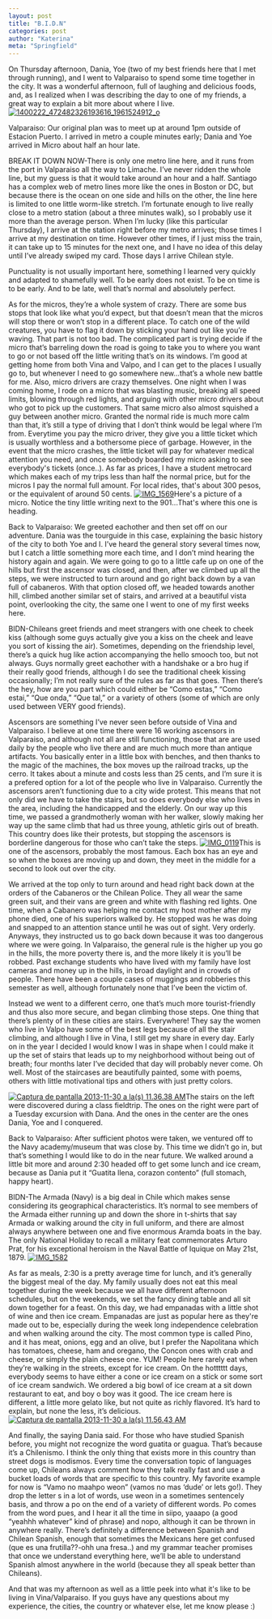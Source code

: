 ```yaml
---
layout: post
title: "B.I.D.N"
categories: post
author: "Katerina"
meta: "Springfield"
---
```


On Thursday afternoon, Dania, Yoe (two of my best friends here that I met through running), and I went to Valparaiso to spend some time together in the city. It was a wonderful afternoon, full of laughing and delicious foods, and, as I realized when I was describing the day to one of my friends, a great way to explain a bit more about where I live. [![1400222_472482326193616_1961524912_o](/assets/images/6a010536fa9ded970b019b01e754a1970d.jpg "1400222_472482326193616_1961524912_o")](/assets/images/6a010536fa9ded970b019b01e754a1970d.jpg)

Valparaiso: Our original plan was to meet up at around 1pm outside of Estacion Puerto. I arrived in metro a couple minutes early; Dania and Yoe arrived in Micro about half an hour late.

BREAK IT DOWN NOW-There is only one metro line here, and it runs from the port in Valparaiso all the way to Limache. I’ve never ridden the whole line, but my guess is that it would take around an hour and a half. Santiago has a complex web of metro lines more like the ones in Boston or DC, but because there is the ocean on one side and hills on the other, the line here is limited to one little worm-like stretch. I’m fortunate enough to live really close to a metro station (about a three minutes walk), so I probably use it more than the average person. When I’m lucky (like this particular Thursday), I arrive at the station right before my metro arrives; those times I arrive at my destination on time. However other times, if I just miss the train, it can take up to 15 minutes for the next one, and I have no idea of this delay until I’ve already swiped my card. Those days I arrive Chilean style.

Punctuality is not usually important here, something I learned very quickly and adapted to shamefully well. To be early does not exist. To be on time is to be early. And to be late, well that’s normal and absolutely perfect.

As for the micros, they’re a whole system of crazy. There are some bus stops that look like what you’d expect, but that doesn’t mean that the micros will stop there or won’t stop in a different place. To catch one of the wild creatures, you have to flag it down by sticking your hand out like you’re waving. That part is not too bad. The complicated part is trying decide if the micro that’s barreling down the road is going to take you to where you want to go or not based off the little writing that’s on its windows. I’m good at getting home from both Vina and Valpo, and I can get to the places I usually go to, but whenever I need to go somewhere new...that’s a whole new battle for me. Also, micro drivers are crazy themselves. One night when I was coming home, I rode on a micro that was blasting music, breaking all speed limits, blowing through red lights, and arguing with other micro drivers about who got to pick up the customers. That same micro also almost squished a guy between another micro. Granted the normal ride is much more calm than that, it’s still a type of driving that I don’t think would be legal where I’m from. Everytime you pay the micro driver, they give you a little ticket which is usually worthless and a bothersome piece of garbage. However, in the event that the micro crashes, the little ticket will pay for whatever medical attention you need, and once somebody boarded my micro asking to see everybody's tickets (once..). As far as prices, I have a student metrocard which makes each of my trips less than half the normal price, but for the micros I pay the normal full amount. For local rides, that's about 300 pesos, or the equivalent of around 50 cents.  [![IMG_1569](/assets/images/6a010536fa9ded970b019b01e6f3c4970d.jpg "IMG_1569")](/assets/images/6a010536fa9ded970b019b01e6f3c4970d.jpg)Here's a picture of a micro. Notice the tiny little writing next to the 901...That's where this one is heading. 

Back to Valparaiso: We greeted eachother and then set off on our adventure. Dania was the tourguide in this case, explaining the basic history of the city to both Yoe and I. I’ve heard the general story several times now, but I catch a little something more each time, and I don’t mind hearing the history again and again. We were going to go to a little cafe up on one of the hills but first the ascensor was closed, and then, after we climbed up all the steps, we were instructed to turn around and go right back down by a van full of cabaneros. With that option closed off, we headed towards another hill, climbed another similar set of stairs, and arrived at a beautiful vista point, overlooking the city, the same one I went to one of my first weeks here.

BIDN-Chileans greet friends and meet strangers with one cheek to cheek kiss (although some guys actually give you a kiss on the cheek and leave you sort of kissing the air). Sometimes, depending on the friendship level, there’s a quick hug like action accompanying the hello smooch too, but not always. Guys normally greet eachother with a handshake or a bro hug if their really good friends, although I do see the traditional cheek kissing occasionally; I’m not really sure of the rules as far as that goes. Then there’s the hey, how are you part which could either be “Como estas,” “Como estai,” “Que onda,” “Que tal,” or a variety of others (some of which are only used between VERY good friends).

Ascensors are something I’ve never seen before outside of Vina and Valparaiso. I believe at one time there were 16 working ascensors in Valparaiso, and although not all are still functioning, those that are are used daily by the people who live there and are much much more than antique artifacts. You basically enter in a little box with benches, and then thanks to the magic of the machines, the box moves up the railroad tracks, up the cerro. It takes about a minute and costs less than 25 cents, and I’m sure it is a prefered option for a lot of the people who live in Valparaiso. Currently the ascensors aren’t functioning due to a city wide protest. This means that not only did we have to take the stairs, but so does everybody else who lives in the area, including the handicapped and the elderly. On our way up this time, we passed a grandmotherly woman with her walker, slowly making her way up the same climb that had us three young, athletic girls out of breath. This country does like their protests, but stopping the ascensors is borderline dangerous for those who can’t take the steps. [![IMG_0119](/assets/images/6a010536fa9ded970b019b01e63cf7970c.jpg "IMG_0119")](/assets/images/6a010536fa9ded970b019b01e63cf7970c.jpg)This is one of the ascensors, probably the most famous. Each box has an eye and so when the boxes are moving up and down, they meet in the middle for a second to look out over the city. 

We arrived at the top only to turn around and head right back down at the orders of the Cabaneros or the Chilean Police. They all wear the same green suit, and their vans are green and white with flashing red lights. One time, when a Cabanero was helping me contact my host mother after my phone died, one of his superiors walked by. He stopped was he was doing and snapped to an attention stance until he was out of sight. Very orderly. Anyways, they instructed us to go back down because it was too dangerous where we were going. In Valparaiso, the general rule is the higher up you go in the hills, the more poverty there is, and the more likely it is you’ll be robbed. Past exchange students who have lived with my family have lost cameras and money up in the hills, in broad daylight and in crowds of people. There have been a couple cases of muggings and robberies this semester as well, although fortunately none that I’ve been the victim of.

Instead we went to a different cerro, one that’s much more tourist-friendly and thus also more secure, and began climbing those steps. One thing that there’s plenty of in these cities are stairs. Everywhere! They say the women who live in Valpo have some of the best legs because of all the stair climbing, and although I live in Vina, I still get my share in every day. Early on in the year I decided I would know I was in shape when I could make it up the set of stairs that leads up to my neighborhood without being out of breath; four months later I’ve decided that day will probably never come. Oh well. Most of the staircases are beautifully painted, some with poems, others with little motivational tips and others with just pretty colors.

[![Captura de pantalla 2013-11-30 a la(s) 11.36.38 AM](/assets/images/6a010536fa9ded970b019b01e71e4e970d.png "Captura de pantalla 2013-11-30 a la(s) 11.36.38 AM")](/assets/images/6a010536fa9ded970b019b01e71e4e970d.png)The stairs on the left were discovered during a class fieldtrip. The ones on the right were part of a Tuesday excursion with Dana. And the ones in the center are the ones Dania, Yoe and I conquered.

Back to Valparaiso: After sufficient photos were taken, we ventured off to the Navy academy/museum that was close by. This time we didn’t go in, but that’s something I would like to do in the near future. We walked around a little bit more and around 2:30 headed off to get some lunch and ice cream, because as Dania put it “Guatita llena, corazon contento” (full stomach, happy heart).

BIDN-The Armada (Navy) is a big deal in Chile which makes sense considering its geographical characteristics. It’s normal to see members of the Armada either running up and down the shore in t-shirts that say Armada or walking around the city in full uniform, and there are almost always anywhere between one and five enormous Aramda boats in the bay. The only National Holiday to recall a military feat commemorates Arturo Prat, for his exceptional heroism in the Naval Battle of Iquique on May 21st, 1879\. [![IMG_1582](/assets/images/6a010536fa9ded970b019b01e6664d970c.jpg "IMG_1582")](/assets/images/6a010536fa9ded970b019b01e6664d970c.jpg)

As far as meals, 2:30 is a pretty average time for lunch, and it’s generally the biggest meal of the day. My family usually does not eat this meal together during the week because we all have different afternoon schedules, but on the weekends, we set the fancy dining table and all sit down together for a feast. On this day, we had empanadas with a little shot of wine and then ice cream. Empanadas are just as popular here as they're made out to be, especially during the week long independence celebration and when walking around the city. The most common type is called Pino, and it has meat, onions, egg and an olive, but I prefer the Napolitana which has tomatoes, cheese, ham and oregano, the Concon ones with crab and cheese, or simply the plain cheese one. YUM! People here rarely eat when they’re walking in the streets, except for ice cream. On the hotttttt days, everybody seems to have either a cone or ice cream on a stick or some sort of ice cream sandwich. We ordered a big bowl of ice cream at a sit down restaurant to eat, and boy o boy was it good. The ice cream here is different, a little more gelato like, but not quite as richly flavored. It’s hard to explain, but none the less, it’s delicious. [![Captura de pantalla 2013-11-30 a la(s) 11.56.43 AM](/assets/images/6a010536fa9ded970b019b01e6ca8f970b.png "Captura de pantalla 2013-11-30 a la(s) 11.56.43 AM")](/assets/images/6a010536fa9ded970b019b01e6ca8f970b.png)

And finally, the saying Dania said. For those who have studied Spanish before, you might not recognize the word guatita or guagua. That’s because it’s a Chilenismo. I think the only thing that exists more in this country than street dogs is modismos. Every time the conversation topic of languages come up, Chileans always comment how they talk really fast and use a bucket loads of words that are specific to this country. My favorite example for now is “Vamo no maahpo weon” (vamos no mas ‘dude’ or lets go!). They drop the letter s in a lot of words, use weon in a sometimes sentencely basis, and throw a po on the end of a variety of different words. Po comes from the word pues, and I hear it all the time in siipo, yaaapo (a good “yeahhh whatever” kind of phrase) and nopo, although it can be thrown in anywhere really. There’s definitely a difference between Spanish and Chilean Spanish, enough that sometimes the Mexicans here get confused (que es una frutilla??-ohh una fresa..) and my grammar teacher promises that once we understand everything here, we’ll be able to understand Spanish almost anywhere in the world (because they all speak better than Chileans).

And that was my afternoon as well as a little peek into what it's like to be living in Vina/Valparaiso. If you guys have any questions about my experience, the cities, the country or whatever else, let me know please :)
